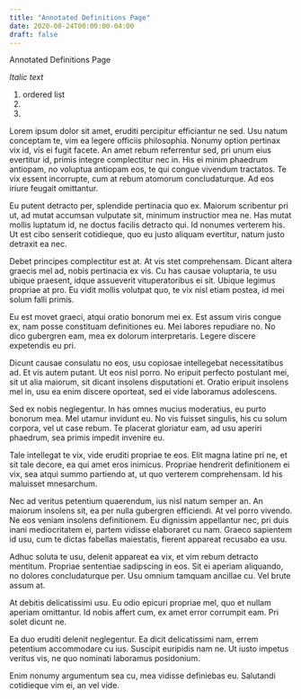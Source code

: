 ```yaml
---
title: "Annotated Definitions Page"
date: 2020-08-24T00:00:00-04:00
draft: false
---
```


Annotated Definitions Page

<!-- 2 markdown elements-->
*Italic text*
1. ordered list
2. 
3.

<!-- 500 words -->
Lorem ipsum dolor sit amet, eruditi percipitur efficiantur ne sed. Usu natum conceptam te, vim ea legere officiis philosophia. Nonumy option pertinax vix id, vis ei fugit facete. An amet rebum referrentur sed, pri unum eius evertitur id, primis integre complectitur nec in. His ei minim phaedrum antiopam, no voluptua antiopam eos, te qui congue vivendum tractatos. Te vix essent incorrupte, cum at rebum atomorum concludaturque. Ad eos iriure feugait omittantur.

Eu putent detracto per, splendide pertinacia quo ex. Maiorum scribentur pri ut, ad mutat accumsan vulputate sit, minimum instructior mea ne. Has mutat mollis luptatum id, ne doctus facilis detracto qui. Id nonumes verterem his. Ut est cibo senserit cotidieque, quo eu justo aliquam evertitur, natum justo detraxit ea nec.

Debet principes complectitur est at. At vis stet comprehensam. Dicant altera graecis mel ad, nobis pertinacia ex vis. Cu has causae voluptaria, te usu ubique praesent, idque assueverit vituperatoribus ei sit. Ubique legimus propriae at pro. Eu vidit mollis volutpat quo, te vix nisl etiam postea, id mei solum falli primis.

Eu est movet graeci, atqui oratio bonorum mei ex. Est assum viris congue ex, nam posse constituam definitiones eu. Mei labores repudiare no. No dico gubergren eam, mea ex dolorum interpretaris. Legere discere expetendis eu pri.

Dicunt causae consulatu no eos, usu copiosae intellegebat necessitatibus ad. Et vis autem putant. Ut eos nisl porro. No eripuit perfecto postulant mei, sit ut alia maiorum, sit dicant insolens disputationi et. Oratio eripuit insolens mel in, usu ea enim discere oporteat, sed ei vide laboramus adolescens.

Sed ex nobis neglegentur. In has omnes mucius moderatius, eu purto bonorum mea. Mel utamur invidunt eu. No vis fuisset singulis, his cu solum corpora, vel ut case rebum. Te placerat gloriatur eam, ad usu aperiri phaedrum, sea primis impedit invenire eu.

Tale intellegat te vix, vide eruditi propriae te eos. Elit magna latine pri ne, et sit tale decore, ea qui amet eros inimicus. Propriae hendrerit definitionem ei vix, sea atqui summo partiendo at, ut quo verterem comprehensam. Id his maluisset mnesarchum.

Nec ad veritus petentium quaerendum, ius nisl natum semper an. An maiorum insolens sit, ea per nulla gubergren efficiendi. At vel porro vivendo. Ne eos veniam insolens definitionem. Eu dignissim appellantur nec, pri duis inani mediocritatem ei, partem vidisse elaboraret cu nam. Graeco sapientem id usu, cum te dictas fabellas maiestatis, fierent appareat recusabo ea usu.

Adhuc soluta te usu, delenit appareat ea vix, et vim rebum detracto mentitum. Propriae sententiae sadipscing in eos. Sit ei aperiam aliquando, no dolores concludaturque per. Usu omnium tamquam ancillae cu. Vel brute assum at.

At debitis delicatissimi usu. Eu odio epicuri propriae mel, quo et nullam aperiam omittantur. Id nobis affert cum, ex amet error corrumpit eam. Pri solet dicunt ne.

Ea duo eruditi delenit neglegentur. Ea dicit delicatissimi nam, errem petentium accommodare cu ius. Suscipit euripidis nam ne. Ut iusto impetus veritus vis, ne quo nominati laboramus posidonium.

Enim nonumy argumentum sea cu, mea vidisse definiebas eu. Salutandi cotidieque vim ei, an vel vide.
